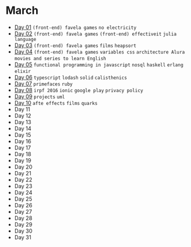 # March

 - [Day 01](03-01-2016.md) `(front-end) favela games` `no electricity`
 - [Day 02](03-02-2016.md) `(front-end) favela games` `(front-end) effectiveit` `julia language`
 - [Day 03](03-03-2016.md) `(front-end) favela games` `films` `heapsort`
 - [Day 04](03-04-2016.md) `(front-end) favela games` `variables css` `architecture Alura` `movies and series to learn English`
 - [Day 05](03-05-2016.md) `functional programming in javascript` `nosql` `haskell` `erlang` `elixir`
 - [Day 06](03-06-2016.md) `typescript` `lodash` `solid` `calisthenics`
 - [Day 07](03-07-2016.md) `primefaces` `ruby`
 - [Day 08](03-08-2016.md) `irpf 2016` `ionic` `google play` `privacy policy`
 - [Day 09](03-09-2016.md) `projects` `uml`
 - [Day 10](03-10-2016.md) `afte effects` `films` `quarks`
 - Day 11
 - Day 12
 - Day 13
 - Day 14
 - Day 15
 - Day 16
 - Day 17
 - Day 18
 - Day 19
 - Day 20
 - Day 21
 - Day 22
 - Day 23
 - Day 24
 - Day 25
 - Day 26
 - Day 27
 - Day 28
 - Day 29
 - Day 30
 - Day 31
